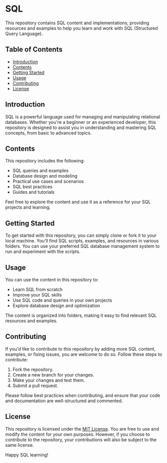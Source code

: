 # SQL

This repository contains SQL content and implementations, providing resources and examples to help you learn and work with SQL (Structured Query Language).

## Table of Contents

- [Introduction](#introduction)
- [Contents](#contents)
- [Getting Started](#getting-started)
- [Usage](#usage)
- [Contributing](#contributing)
- [License](#license)

## Introduction

SQL is a powerful language used for managing and manipulating relational databases. Whether you're a beginner or an experienced developer, this repository is designed to assist you in understanding and mastering SQL concepts, from basic to advanced topics.

## Contents

This repository includes the following:

- SQL queries and examples
- Database design and modeling
- Practical use cases and scenarios
- SQL best practices
- Guides and tutorials

Feel free to explore the content and use it as a reference for your SQL projects and learning.

## Getting Started

To get started with this repository, you can simply clone or fork it to your local machine. You'll find SQL scripts, examples, and resources in various folders. You can use your preferred SQL database management system to run and experiment with the scripts.

## Usage

You can use the content in this repository to:

- Learn SQL from scratch
- Improve your SQL skills
- Use SQL code and queries in your own projects
- Explore database design and optimization

The content is organized into folders, making it easy to find relevant SQL resources and examples.

## Contributing

If you'd like to contribute to this repository by adding more SQL content, examples, or fixing issues, you are welcome to do so. Follow these steps to contribute:

1. Fork the repository.
2. Create a new branch for your changes.
3. Make your changes and test them.
4. Submit a pull request.

Please follow best practices when contributing, and ensure that your code and documentation are well-structured and commented.

## License

This repository is licensed under the [MIT License](LICENSE). You are free to use and modify the content for your own purposes. However, if you choose to contribute to the repository, your contributions will also be subject to the same license.

Happy SQL learning!
